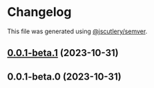 # Changelog

This file was generated using [@jscutlery/semver](https://github.com/jscutlery/semver).

## [0.0.1-beta.1](https://github.com/sebgroup/green/compare/@sebgroup/green-tokens@0.0.1-beta.0...@sebgroup/green-tokens@0.0.1-beta.1) (2023-10-31)



## 0.0.1-beta.0 (2023-10-31)
